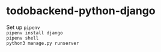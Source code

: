 # todobackend-python-django

Set up `pipenv` <br/>
`pipenv install django`<br/>
`pipenv shell`  <br/>
`python3 manage.py runserver`
